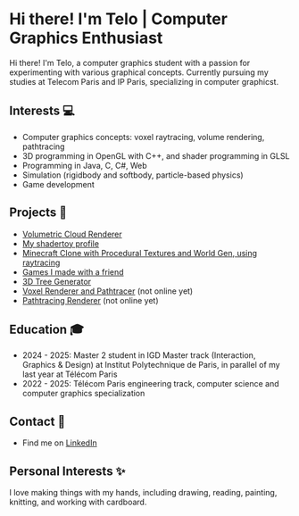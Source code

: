 # Hi there! I'm Telo | Computer Graphics Enthusiast

Hi there! I'm Telo, a computer graphics student with a passion for experimenting with various graphical concepts. Currently pursuing my studies at Telecom Paris and IP Paris, specializing in computer graphicst.

## Interests 💻
- Computer graphics concepts: voxel raytracing, volume rendering, pathtracing
- 3D programming in OpenGL with C++, and shader programming in GLSL
- Programming in Java, C, C#, Web
- Simulation (rigidbody and softbody, particle-based physics)
- Game development

## Projects 🚀
- [Volumetric Cloud Renderer](https://github.com/StormCreeper/Volumetric-Cloud-Rendering)
- [My shadertoy profile](https://www.shadertoy.com/user/StormCreeper)
- [Minecraft Clone with Procedural Textures and World Gen, using raytracing](https://github.com/StormCreeper/Minecraft-Raytracing)
- [Games I made with a friend](https://alt404.itch.io/)
- [3D Tree Generator](https://github.com/StormCreeper/Tree-Generator)
- [Voxel Renderer and Pathtracer](https://github.com/StormCreeper/Voxel_Renderer) (not online yet)
- [Pathtracing Renderer](https://github.com/StormCreeper/TestBuffers) (not online yet)

## Education 🎓
- 2024 - 2025: Master 2 student in IGD Master track (Interaction, Graphics & Design) at Institut Polytechnique de Paris, in parallel of my last year at Télécom Paris
- 2022 - 2025: Télécom Paris engineering track, computer science and computer graphics specialization

## Contact 📧
- Find me on [LinkedIn](https://www.linkedin.com/in/telo-philippe)

## Personal Interests ✨
I love making things with my hands, including drawing, reading, painting, knitting, and working with cardboard.
